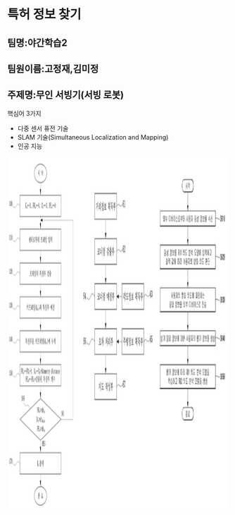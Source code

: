 # **특허 정보 찾기** 

## 팀명:야간학습2
## 팀원이름:고정재,김미정
## 주제명:무인 서빙기(서빙 로봇)

핵심어 3가지
- 다중 센서 퓨전 기술
- SLAM 기술(Simultaneous Localization and Mapping)
- 인공 지능

<img src="./특허.jpg"  width="900" height="800">

</p>
